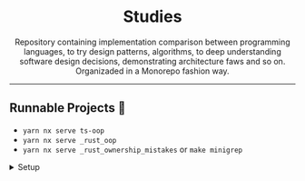 <h1 align="center">
  Studies 
</h1>

<p align="center">
  Repository containing implementation comparison between programming languages, to try design patterns, algorithms, to deep understanding software design decisions, demonstrating architecture faws and so on. Organizaded in a Monorepo fashion way.  
</p>

---

## Runnable Projects 📜

- `yarn nx serve ts-oop`
- `yarn nx serve _rust_oop`
- `yarn nx serve _rust_ownership_mistakes` or `make minigrep`

<details>
<summary>Setup</summary>

## Monorepo

- npx create-nx-workspace@latest studies --preset=ts
- sets `"packageManager": "yarn@3.6.1"` in package.json and adds a .yarn with it specific release
- run `yarn`
- mkdir apps && mkdir libs

## Generate code for NodeJS runtime

Plugins needed: `yarn add @nx/node -D`

### Apps

- `yarn nx g @nx/node:application ts/oop`

### Libs

- `yarn nx g @nx/js:lib ts/http --bundler=swc`

## Generate code for rust

Plugins needed: `yarn add @monodon/rust -D`

### Apps

- `yarn nx g @monodon/rust:binary oop --directory=/rust`

### Libs

- `yarn nx g @monodon/rust:library cats --directory=/rust`
## Remove grouped folder structure

> Tip: It doesn't matter if it's in apps or libs, you can find the project name in the `project.json` files.

- `yarn nx g rm ts-oop-e2e` which were in `/apps/ts/oop-e2e`. Same for projects inside /libs.

</details>

